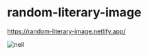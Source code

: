 # random-literary-image



https://random-literary-image.netlify.app/





![neil](https://user-images.githubusercontent.com/24884380/161879259-65018612-867c-46c1-b796-dc1e2ee73522.jpg)




